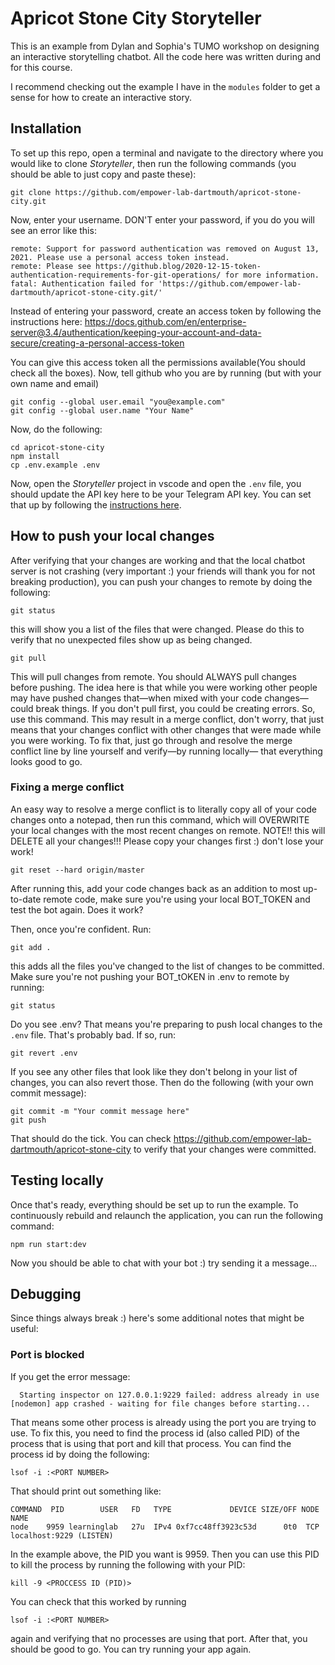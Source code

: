 # Apricot Stone City Storyteller

This is an example from Dylan and Sophia's TUMO workshop on designing an interactive storytelling chatbot. All the code here was written during and for this course.

I recommend checking out the example I have in the `modules` folder to get a sense for how to create an interactive story.

## Installation

To set up this repo, open a terminal and navigate to the directory where you would like to clone *Storyteller*, then run the following commands (you should be able to just copy and paste these):

```
git clone https://github.com/empower-lab-dartmouth/apricot-stone-city.git
```
Now, enter your username. DON'T enter your password, if you do you will see an error like this:

```
remote: Support for password authentication was removed on August 13, 2021. Please use a personal access token instead.
remote: Please see https://github.blog/2020-12-15-token-authentication-requirements-for-git-operations/ for more information.
fatal: Authentication failed for 'https://github.com/empower-lab-dartmouth/apricot-stone-city.git/'
```

Instead of entering your password, create an access token by following the instructions here: 
https://docs.github.com/en/enterprise-server@3.4/authentication/keeping-your-account-and-data-secure/creating-a-personal-access-token

You can give this access token all the permissions available(You should check all the boxes). Now, tell github who you are by running (but with your own name and email)

```
git config --global user.email "you@example.com"
git config --global user.name "Your Name"
```

Now, do the following:
```
cd apricot-stone-city
npm install
cp .env.example .env
```

Now, open the *Storyteller* project in vscode and open the `.env` file, you should update the API key here to be your Telegram API key. You can set that up by following the [instructions here](https://www.siteguarding.com/en/how-to-get-telegram-bot-api-token). 


## How to push your local changes
After verifying that your changes are working and that the local chatbot server is not crashing (very important :) your friends will thank you for not breaking production), you can push your changes to remote by doing the following:

```
git status
```
this will show you a list of the files that were changed. Please do this to verify that no unexpected files show up as being changed.

```
git pull
```
This will pull changes from remote. You should ALWAYS pull changes before pushing. The idea here is that while you were working other people may have pushed changes that—when mixed with your code changes—could break things. If you don't pull first, you could be creating errors. So, use this command. This may result in a merge conflict, don't worry, that just means that your changes conflict with other changes that were made while you were working. To fix that, just go through and resolve the merge conflict line by line yourself and verify—by running locally— that everything looks good to go. 

### Fixing a merge conflict
An easy way to resolve a merge conflict is to literally copy all of your code changes onto a notepad, then run this command, which will OVERWRITE your local changes with the most recent changes on remote. NOTE!! this will DELETE all your changes!!! Please copy your changes first :) don't lose your work!

```
git reset --hard origin/master
```

After running this, add your code changes back as an addition to most up-to-date remote code, make sure you're using your local BOT_TOKEN and test the bot again. Does it work?


Then, once you're confident. Run:

```
git add .
```

this adds all the files you've changed to the list of changes to be committed. Make sure you're not pushing your BOT_tOKEN in .env to remote by running:

```
git status
```
Do you see .env? That means you're preparing to push local changes to the `.env` file. That's probably bad. If so, run:

```
git revert .env
```
If you see any other files that look like they don't belong in your list of changes, you can also revert those. Then do the following (with your own commit message):

```
git commit -m "Your commit message here"
git push
```

That should do the tick. You can check https://github.com/empower-lab-dartmouth/apricot-stone-city to verify that your changes were committed.

## Testing locally

Once that's ready, everything should be set up to run the example. To continuously rebuild and relaunch the application, you can run the following command: 

```
npm run start:dev
```

Now you should be able to chat with your bot :) try sending it a message...


## Debugging

Since things always break :) here's some additional notes that might be useful:

### Port is blocked
If you get the error message:
```
  Starting inspector on 127.0.0.1:9229 failed: address already in use
[nodemon] app crashed - waiting for file changes before starting...
```
That means some other process is already using the port you are trying to use. To fix this, you need to find the process id (also called PID) of the process that is using that port and kill that process. You can find the process id by doing the following:
```
lsof -i :<PORT NUMBER>
```

That should print out something like:
```
COMMAND  PID        USER   FD   TYPE             DEVICE SIZE/OFF NODE NAME
node    9959 learninglab   27u  IPv4 0xf7cc48ff3923c53d      0t0  TCP localhost:9229 (LISTEN)
```
In the example above, the PID you want is 9959. Then you can use this PID to kill the process by running the following with your PID:
```
kill -9 <PROCCESS ID (PID)>
```
You can check that this worked by running 
```
lsof -i :<PORT NUMBER>
```
again and verifying that no processes are using that port. After that, you should be good to go. You can try running your app again.
